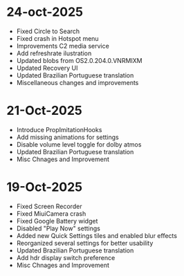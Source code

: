 # 24-oct-2025
- Fixed Circle to Search
- Fixed crash in Hotspot menu
- Improvements C2 media service
- Add refreshrate ilustration
- Updated blobs from OS2.0.204.0.VNRMIXM
- Updated Recovery UI
- Updated Brazilian Portuguese translation
- Miscellaneous changes and improvements

# 21-Oct-2025
- Introduce PropImitationHooks
- Add missing animations for settings
- Disable volume level toggle for dolby atmos
- Updated Brazilian Portuguese translation
- Misc Chnages and Improvement

# 19-Oct-2025
- Fixed Screen Recorder
- Fixed MiuiCamera crash
- Fixed Google Battery widget
- Disabled "Play Now" settings
- Added new Quick Settings tiles and enabled blur effects
- Reorganized several settings for better usability
- Updated Brazilian Portuguese translation
- Add hdr display switch preference
- Misc Chnages and Improvement
